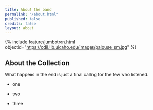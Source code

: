 ```yaml
---
title: About the band
permalink: "/about.html"
published: false
credits: false
layout: about
---
```


{% include feature/jumbotron.html objectid="https://cdil.lib.uidaho.edu/images/palouse_sm.jpg" %}

## About the Collection

What happens in the end is just a final calling for the few who listened. 

* one

* two

* three